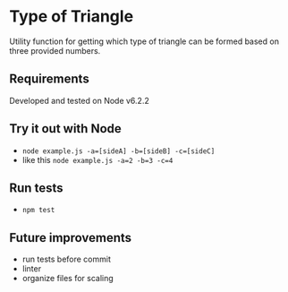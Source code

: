 # Type of Triangle

Utility function for getting which type of triangle can be formed based on three provided numbers.

## Requirements

Developed and tested on Node v6.2.2

## Try it out with Node

- `node example.js -a=[sideA] -b=[sideB] -c=[sideC]`
- like this `node example.js -a=2 -b=3 -c=4`

## Run tests

- `npm test`

## Future improvements
- run tests before commit
- linter
- organize files for scaling